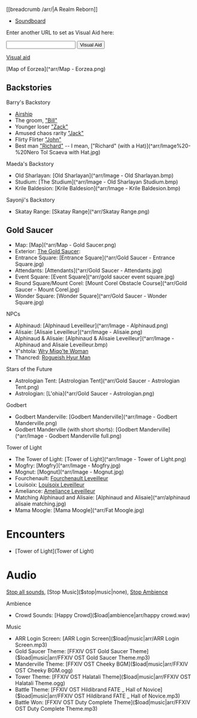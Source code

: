 [[breadcrumb /arr/|A Realm Reborn]]

<script type="module">
    import {init_links, init_visual_aid} from "/static/js/common/visual_aid_backend.js";
    init_links();
    init_visual_aid();
</script>

* [Soundboard](Soundboard)

Enter another URL to set as Visual Aid here:

<input type="text" id="custom_visual_aid_url"> <button id="custom_visual_aid_button">Visual Aid</button>

[Visual aid](/visual_aid)

[Map of Eorzea](^arr/Map - Eorzea.png)

## Backstories

Barry's Backstory

- [Airship](^arr/Airship.bmp)
- The groom, ["Bill"](^arr/Image%20-%20Roger.jpg)
- Younger loser ["Zack"](^arr/Image%20-%20Abram.jpg)
- Amused chaos rarity ["Jack"](^arr/Image%20-%20Noah.jpg)
- Flirty Flirter ["John"](^arr/Image%20-%20Emmet.jpg)
- Best man ["Richard"](^arr/Image%20-%20Nero%20Tol%20Scaeva.jpg) -- I mean, ["Richard" (with a Hat)](^arr/Image%20-%20Nero Tol Scaeva with Hat.jpg)

Maeda's Backstory

- Old Sharlayan: [Old Sharlayan](^arr/Image - Old Sharlayan.bmp)
- Studium: [The Studium](^arr/Image - Old Sharlayan Studium.bmp)
- Krile Baldesion: [Krile Baldesion](^arr/Image - Krile Baldesion.bmp)

Sayonji's Backstory

- Skatay Range: [Skatay Range](^arr/Skatay Range.png)

## Gold Saucer

- Map: [Map](^arr/Map - Gold Saucer.png)
- Exterior: [The Gold Saucer](^arr/Gold%20Saucer%20exterior.jpg):
- Entrance Square: [Entrance Square](^arr/Gold Saucer - Entrance Square.jpg)
- Attendants: [Attendants](^arr/Gold Saucer - Attendants.jpg)
- Event Square: [Event Square](^arr/gold saucer event square.jpg)
- Round Square/Mount Corel: [Mount Corel Obstacle Course](^arr/Gold Saucer - Mount Corel.jpg)
- Wonder Square: [Wonder Square](^arr/Gold Saucer - Wonder Square.jpg)

NPCs

- Alphinaud: [Alphinaud Leveilleur](^arr/Image - Alphinaud.png) 
- Alisaie: [Alisaie Leveilleur](^arr/Image - Alisaie.png)
- Alphinaud & Alisaie: [Alphinaud & Alisaie Leveilleur](^arr/Image - Alphinaud and Alisaie Leveilleur.bmp)
- Y'shtola: [Wry Miqo'te Woman](^arr/Yshtola.jpg)
- Thancred: [Rogueish Hyur Man](^arr/thancred.jpg)

Stars of the Future

- Astrologian Tent: [Astrologian Tent](^arr/Gold Saucer - Astrologian Tent.png)
- Astrologian: [L'ohia](^arr/Gold Saucer - Astrologian.png)

Godbert

- Godbert Manderville: [Godbert Manderville](^arr/Image - Godbert Manderville.png)
- Godbert Manderville (with short shorts): [Godbert Manderville](^arr/Image - Godbert Manderville full.png)

Tower of Light

- The Tower of Light: [Tower of Light](^arr/Image - Tower of Light.png)
- Mogfry: [Mogfry](^arr/Image - Mogfry.jpg)
- Mognut: [Mognut](^arr/Image - Mognut.jpg)
- Fourchenault: [Fourchenault Leveilleur](^arr/Fourchenault.jpg)
- Louisoix: [Louisoix Leveilleur](^arr/Louisoix.png)
- Ameliance: [Ameliance Leveilleur](^arr/Ameliance.jpg)
- Matching Alphinaud and Alisaie: [Alphinaud and Alisaie](^arr/alphinaud alisaie matching.jpg)
- Mama Moogle: [Mama Moogle](^arr/Fat Moogle.jpg)

# Encounters

* [Tower of Light](Tower of Light)

# Audio

[Stop all sounds]($stop|all|none), [Stop Music]($stop|music|none), [Stop Ambience]($stop|ambience|none)

Ambience

* Crowd Sounds: [Happy Crowd]($load|ambience|arr/happy crowd.wav)

Music 

* ARR Login Screen: [ARR Login Screen]($load|music|arr/ARR Login Screen.mp3)
* Gold Saucer Theme: [FFXIV OST Gold Saucer Theme]($load|music|arr/FFXIV OST Gold Saucer Theme.mp3)
* Manderville Theme: [FFXIV OST Cheeky BGM]($load|music|arr/FFXIV OST Cheeky BGM.ogg)
* Tower Theme: [FFXIV OST Halatali Theme]($load|music|arr/FFXIV OST Halatali Theme.ogg)
* Battle Theme: [FFXIV OST Hildibrand FATE _ Hall of Novice]($load|music|arr/FFXIV OST Hildibrand FATE _ Hall of Novice.mp3)
* Battle Won: [FFXIV OST Duty Complete Theme]($load|music|arr/FFXIV OST Duty Complete Theme.mp3)

